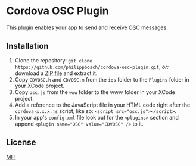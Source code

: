 Cordova OSC Plugin
==================

This plugin enables your app to send and receive [OSC](http://opensoundcontrol.org/spec-1_1) messages.


Installation
------------

1. Clone the repository: `git clone https://github.com/philippbosch/cordova-osc-plugin.git`,
   *or:* download a [ZIP file](https://github.com/philippbosch/cordova-osc-plugin/archive/master.zip) and extract it.
2. Copy `CDVOSC.h` and `CDVOSC.m` from the `ios` folder to the `Plugins` folder in your XCode project.
3. Copy `osc.js` from the `www` folder to the www folder in your XCode project.
4. Add a reference to the JavaScript file in your HTML code right after the `cordova-x.x.x.js` script, like so:
   `<script src="osc.js"></script>`.
5. In your app's `config.xml` file look out for the `<plugins>` section and append `<plugin name="OSC" value="CDVOSC" />` to it.



License
-------

[MIT](http://philippbosch.mit-license.org/)

